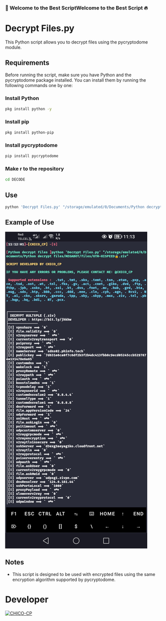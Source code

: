 ### 🌟 Welcome to the Best ScriptWelcome to the Best Script 🔥
# Decrypt Files.py

This Python script allows you to decrypt files using the pycryptodome module.

## Requirements

Before running the script, make sure you have Python and the pycryptodome package installed. You can install them by running the following commands one by one:

### Install Python
```bash
pkg install python -y
```

### Install pip
```bash
pkg install python-pip
```

### Install pycryptodome
```bash
pip install pycryptodome
```
### Make r to the repository
```bash
cd DECODE
```
## Use
```bash
python 'Decrypt Files.py' "/storage/emulated/0/Documents/Python decrypt files/MEGABOT/files/GTM-HISPEED🔒.ziv"
```
## Example of Use

![Example of use](https://github.com/CHICO-CP/DECODE/raw/main/IGNORE/Screenshot_20240206_111340.jpg)

## Notes

- This script is designed to be used with encrypted files using the same encryption algorithm supported by pycryptodome.

 # Developer
<a href="https://github.com/CHICO-CP"><img src="https://github.com/CHICO-CP.png" width="140" height="140" alt="CHICO-CP"/></a>

